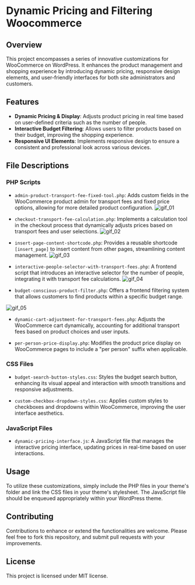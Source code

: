 # Dynamic Pricing and Filtering Woocommerce

## Overview

This project encompasses a series of innovative customizations for WooCommerce on WordPress. It enhances the product management and shopping experience by introducing dynamic pricing, responsive design elements, and user-friendly interfaces for both site administrators and customers.

## Features

- **Dynamic Pricing & Display**: Adjusts product pricing in real time based on user-defined criteria such as the number of people.
- **Interactive Budget Filtering**: Allows users to filter products based on their budget, improving the shopping experience.
- **Responsive UI Elements**: Implements responsive design to ensure a consistent and professional look across various devices.

## File Descriptions

### PHP Scripts

- `admin-product-transport-fee-fixed-tool.php`: Adds custom fields in the WooCommerce product admin for transport fees and fixed price options, allowing for more detailed product configuration.
  ![gif_01](https://github.com/oswaldo-reategui/dynamic-pricing-and-filtering/assets/59293697/31a04fe3-2f76-421e-b5ee-98c27bc7e7be)


- `checkout-transport-fee-calculation.php`: Implements a calculation tool in the checkout process that dynamically adjusts prices based on transport fees and user selections.
![gif_02](https://github.com/oswaldo-reategui/dynamic-pricing-and-filtering/assets/59293697/b0372d45-ef61-4d99-819f-271add77c49d)


- `insert-page-content-shortcode.php`: Provides a reusable shortcode `[insert_page]` to insert content from other pages, streamlining content management.
![gif_03](https://github.com/oswaldo-reategui/dynamic-pricing-and-filtering/assets/59293697/eff7b7e1-b217-4252-a467-a5e535c86d02)


- `interactive-people-selector-with-transport-fees.php`: A frontend script that introduces an interactive selector for the number of people, integrating it with transport fee calculations.
![gif_04](https://github.com/oswaldo-reategui/dynamic-pricing-and-filtering/assets/59293697/1f6f2277-ae35-4a58-8e74-2f3d5c3be156)


- `budget-conscious-product-filter.php`: Offers a frontend filtering system that allows customers to find products within a specific budget range.

![gif_05](https://github.com/oswaldo-reategui/dynamic-pricing-and-filtering/assets/59293697/64efcdd7-71c6-4860-9f74-4e77cef4e898)


- `dynamic-cart-adjustment-for-transport-fees.php`: Adjusts the WooCommerce cart dynamically, accounting for additional transport fees based on product choices and user inputs.


- `per-person-price-display.php`: Modifies the product price display on WooCommerce pages to include a "per person" suffix when applicable.

### CSS Files

- `budget-search-button-styles.css`: Styles the budget search button, enhancing its visual appeal and interaction with smooth transitions and responsive adjustments.

- `custom-checkbox-dropdown-styles.css`: Applies custom styles to checkboxes and dropdowns within WooCommerce, improving the user interface aesthetics.

### JavaScript Files

- `dynamic-pricing-interface.js`: A JavaScript file that manages the interactive pricing interface, updating prices in real-time based on user interactions.

## Usage

To utilize these customizations, simply include the PHP files in your theme's folder and link the CSS files in your theme's stylesheet. The JavaScript file should be enqueued appropriately within your WordPress theme.

## Contributing

Contributions to enhance or extend the functionalities are welcome. Please feel free to fork this repository, and submit pull requests with your improvements.

## License

This project is licensed under MIT license.

